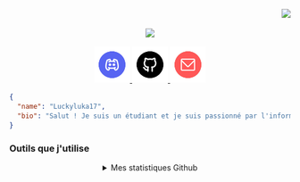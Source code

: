 <p align="right">
  <a href="https://visitorbadge.io/status?path=https%3A%2F%2Fgithub.com%2FLuckyluka17"><img src="https://api.visitorbadge.io/api/visitors?path=https%3A%2F%2Fgithub.com%2FLuckyluka17&label=Visiteurs&countColor=%23263759&style=flat" /></a>
</p>

<p align="center">
<img align="center" src="https://user-images.githubusercontent.com/63603989/179353810-db46461e-96c2-4508-8221-87fa32c975dc.png" width="50%">
<br><br>
<a href="https://discord.com/users/428193377863991296" target="_blank">
<img src="files/img/discord.png" width="64px">
</a>
<a href="https://github.com/Luckyluka17" target="_blank">
<img src="files/img/github.png" width="64px">
</a>
<a href="mailto:luckyluka17@hestiaprojects.fr" target="_blank">
<img src="files/img/mail.png" width="64px">
</a>
</p>

```json
{
  "name": "Luckyluka17",
  "bio": "Salut ! Je suis un étudiant et je suis passionné par l'informatique. J'adore faire de petits projets personnels et open-source."
}
```

### Outils que j'utilise


<details align="center">
  <summary>Mes statistiques Github</summary>
    <p align="center"><img src="https://github-readme-stats.vercel.app/api?username=luckyluka17&show_icons=true&theme=dark&locale=fr&layout=compact"></p>
</details>
